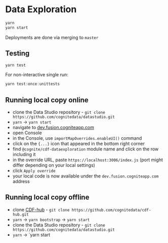 # Data Exploration

```js
yarn
yarn start
```

Deployments are done via merging to `master`

## Testing

```js
yarn test
```

For non-interactive single run:

```js
yarn test:once:unittests
```

## Running local copy online

- clone the Data Studio repository - `git clone https://github.com/cognitedata/datastudio.git`
- `yarn` -> `yarn start`
- navigate to [dev.fusion.cogniteapp.com](dev.fusion.cogniteapp.com)
- open Console
- in the Console, use `importMapOverrides.enableUI()` command
- click on the `{...}` icon that appeared in the bottom right corner
- find `@cognite/cdf-dataexploration` module name and click on the row including it
- in the override URL, paste `https://localhost:3006/index.js` (port might differ depending on your local settings)
- click `Apply override`
- your local code is now available under the `dev.fusion.cogniteapp.com` address

## Running local copy offline

- clone [CDF-hub](https://github.com/cognitedata/cdf-hub) - `git clone https://github.com/cognitedata/cdf-hub.git`
- `yarn` -> `yarn bootstrap` -> `yarn start`
- clone the Data Studio repository - `git clone https://github.com/cognitedata/datastudio.git`
- `yarn` -> `yarn start
